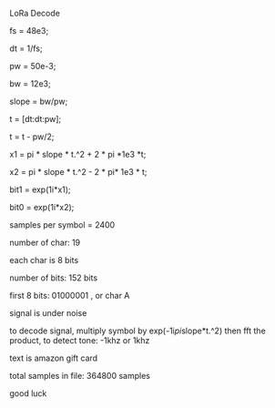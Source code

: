 LoRa Decode

fs = 48e3;

dt = 1/fs;

pw = 50e-3;

bw = 12e3;

slope = bw/pw;

t = [dt:dt:pw];

t = t - pw/2;


x1 = pi * slope * t.^2  +        2 * pi *1e3 *t;

x2 = pi * slope * t.^2  -        2 * pi* 1e3 * t;



bit1 = exp(1i*x1);

bit0 = exp(1i*x2);


samples per symbol = 2400

number of char:  19

each char is 8 bits

number of bits:  152 bits

first 8 bits:   01000001 ,   or char A

signal is under noise

to decode signal,
multiply symbol by  exp(-1i*pi*slope*t.^2) 
then fft the product, to detect tone:    -1khz or 1khz  

text is amazon gift card


total samples in file:  364800 samples

good luck


